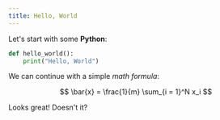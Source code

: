 ```yaml
---
title: Hello, World
---
```


Let's start with some __Python__:

```python
def hello_world():
    print("Hello, World")
```

We can continue with a simple _math formula_:

$$
\bar{x} = \frac{1}{m} \sum_{i = 1}^N x_i
$$

Looks great! Doesn't it?

